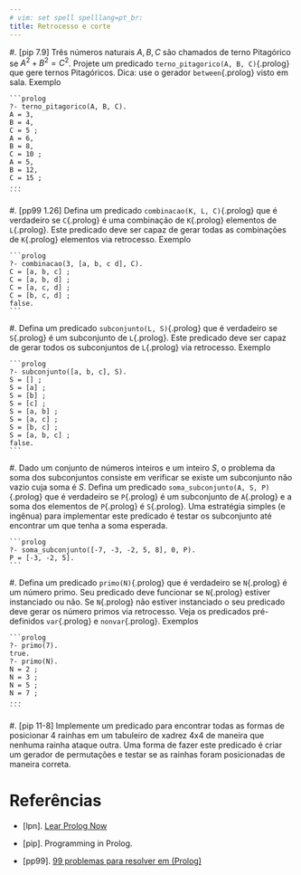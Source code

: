 ```yaml
---
# vim: set spell spelllang=pt_br:
title: Retrocesso e corte
---
```


#.  [pip 7.9] Três números naturais $A, B, C$ são chamados de terno Pitagórico
    se $A^2 + B^2 = C^2$. Projete um predicado
    `terno_pitagorico(A, B, C)`{.prolog} que gere ternos Pitagóricos. Dica: use
    o gerador `between`{.prolog} visto em sala. Exemplo

    ```prolog
    ?- terno_pitagorico(A, B, C).
    A = 3,
    B = 4,
    C = 5 ;
    A = 6,
    B = 8,
    C = 10 ;
    A = 5,
    B = 12,
    C = 15 ;
    ...
    ```

#.  [pp99 1.26] Defina um predicado `combinacao(K, L, C)`{.prolog} que
    é verdadeiro se `C`{.prolog} é uma combinação de `K`{.prolog} elementos de
    `L`{.prolog}. Este predicado deve ser capaz de gerar todas as combinações
    de `K`{.prolog} elementos via retrocesso. Exemplo

    ```prolog
    ?- combinacao(3, [a, b, c d], C).
    C = [a, b, c] ;
    C = [a, b, d] ;
    C = [a, c, d] ;
    C = [b, c, d] ;
    false.
    ```

#.  Defina um predicado `subconjunto(L, S)`{.prolog} que é verdadeiro se
    `S`{.prolog} é um subconjunto de `L`{.prolog}. Este predicado deve ser
    capaz de gerar todos os subconjuntos de `L`{.prolog} via retrocesso.
    Exemplo

    ```prolog
    ?- subconjunto([a, b, c], S).
    S = [] ;
    S = [a] ;
    S = [b] ;
    S = [c] ;
    S = [a, b] ;
    S = [a, c] ;
    S = [b, c] ;
    S = [a, b, c] ;
    false.
    ```

#.  Dado um conjunto de números inteiros e um inteiro $S$, o problema da soma
    dos subconjuntos consiste em verificar se existe um subconjunto não vazio
    cuja soma é $S$. Defina um predicado `soma_subconjunto(A, S, P)`{.prolog}
    que é verdadeiro se `P`{.prolog} é um subconjunto de `A`{.prolog} e a soma
    dos elementos de `P`{.prolog} é `S`{.prolog}. Uma estratégia simples (e
    ingênua) para implementar este predicado é testar os subconjunto até
    encontrar um que tenha a soma esperada.

    ```prolog
    ?- soma_subconjunto([-7, -3, -2, 5, 8], 0, P).
    P = [-3, -2, 5].
    ```

#.  Defina um predicado `primo(N)`{.prolog} que é verdadeiro se `N`{.prolog}
    é um número primo. Seu predicado deve funcionar se `N`{.prolog} estiver
    instanciado ou não. Se `N`{.prolog} não estiver instanciado o seu predicado
    deve gerar os número primos via retrocesso. Veja os predicados
    pré-definidos `var`{.prolog} e `nonvar`{.prolog}. Exemplos

    ```prolog
    ?- primo(7).
    true.
    ?- primo(N).
    N = 2 ;
    N = 3 ;
    N = 5 ;
    N = 7 ;
    ...
    ```

#.  [pip 11-8] Implemente um predicado para encontrar todas as formas de
    posicionar 4 rainhas em um tabuleiro de xadrez 4x4 de maneira que nenhuma
    rainha ataque outra. Uma forma de fazer este predicado é criar um gerador
    de permutações e testar se as rainhas foram posicionadas de maneira
    correta.

<!--
#.  [lpn 6.6] Existe uma rua com três casas vizinhas com cores diferentes
    (vermelho, azul e verde). Em cada casa vive uma pessoa de uma nacionalidade
    diferente e que têm uma animal de estimação diferente. Mais alguns fatos
    sobre as casas:

    -   O inglês vive na casa vermelha.

    -   O espanhol tem como animal de estimação um jaguar.

    -   O japonês vive ao lado de quem tem uma cobra.

    -   Quem tem um cobra vive a esquerda da casa azul.

    Defina um predicado `zebra(N)` que é verdadeiro se a pessoa com
    nacionalidade N tem como animal de estimação uma zebra.

#.  Defina um predicado que resolva o problema de lógica "Teste de Einstein"
    descrito em [rachacuca.com.br/teste-de-einstein](http://rachacuca.com.br/teste-de-einstein/).
-->


# Referências

-   [lpn]. [Lear Prolog Now](http://www.learnprolognow.org/lpnpage.php?pagetype=html&pageid=lpn-html)

-   [pip]. Programming in Prolog.

-   [pp99]. [99 problemas para resolver em (Prolog)](https://sites.google.com/site/prologsite/prolog-problems)
